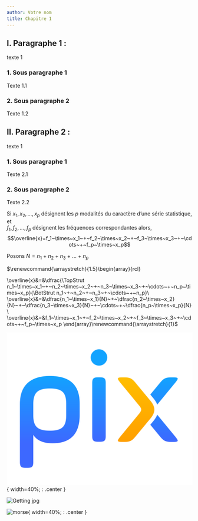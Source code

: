 ```yaml
---
author: Votre nom
title: Chapitre 1
---
```


## I. Paragraphe 1 :

texte 1

### 1. Sous paragraphe 1

Texte 1.1

### 2. Sous paragraphe 2

Texte 1.2

## II. Paragraphe 2 :

texte 1

### 1. Sous paragraphe 1

Texte 2.1

### 2. Sous paragraphe 2

Texte 2.2


Si *x*<sub>1</sub>, *x*<sub>2</sub>, …, *x*<sub>*p*</sub> désignent les
*p* modalités du caractère d’une série statistique, et  
*f*<sub>1</sub>, *f*<sub>2</sub>, …, *f*<sub>*p*</sub> désignent les
fréquences correspondantes alors,
$$\overline{x}=f_1~\times~x_1~+~f_2~\times~x_2~+~f_3~\times~x_3~+~\cdots~+~f_p~\times~x_p$$

Posons
*N* = *n*<sub>1</sub> + *n*<sub>2</sub> + *n*<sub>3</sub> + … + *n*<sub>*p*</sub>

$\renewcommand{\arraystretch}{1.5}\begin{array}{rcl}

 \overline{x}&=&\dfrac{\TopStrut n_1~\times~x_1~+~n_2~\times~x_2~+~n_3~\times~x_3~+~\cdots~+~n_p~\times~x_p}{\BotStrut n_1~+~n_2~+~n_3~+~\cdots~+~n_p}\\
 \overline{x}&=&\dfrac{n_1~\times~x_1}{N}~+~\dfrac{n_2~\times~x_2}{N}~+~\dfrac{n_3~\times~x_3}{N}~+~\cdots~+~\dfrac{n_p~\times~x_p}{N}
\\
 \overline{x}&=&f_1~\times~x_1~+~f_2~\times~x_2~+~f_3~\times~x_3~+~\cdots~+~f_p~\times~x_p
  \end{array}\renewcommand{\arraystretch}{1}$

![Getting pix](images\1241px-Pix_logo.svg.png){ width=40%; : .center }


![Getting jpg](\snt-au-lil\docs\01_chapitre_1\images\55a86524e889e0ab5cae6565eacfc6ae.jpg)
  
![morse](images/code_Morse.png){ width=40%; : .center }

  
